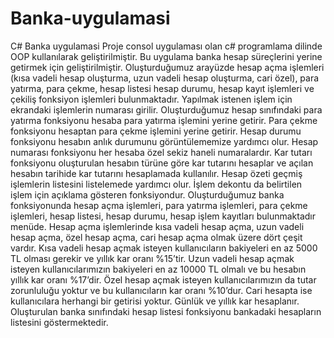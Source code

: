 # Banka-uygulamasi
C# Banka uygulamasi
Proje consol uygulaması olan c# programlama dilinde OOP kullanılarak geliştirilmiştir. Bu uygulama banka hesap süreçlerini yerine getirmek için geliştirilmiştir.
Oluşturduğumuz arayüzde hesap açma işlemleri (kısa vadeli hesap oluşturma, uzun vadeli hesap oluşturma, cari özel), para yatırma, para çekme, hesap listesi
hesap durumu, hesap kayıt işlemleri ve çekiliş fonksiyon işlemleri bulunmaktadır. Yapılmak istenen işlem için ekrandaki işlemlerin numarası girilir. Oluşturduğumuz
hesap sınıfındaki para yatırma fonksiyonu hesaba para yatırma işlemini yerine getirir. Para çekme fonksiyonu hesaptan para çekme işlemini yerine getirir. Hesap durumu fonksiyonu hesabın anlık durumunu görüntülememize yardımcı olur. 
Hesap numarası fonksiyonu her hesaba özel sekiz haneli numaralardır. Kar tutarı fonksiyonu oluşturulan hesabın türüne göre kar tutarını hesaplar ve açılan hesabın tarihide kar tutarını hesaplamada kullanılır. Hesap özeti geçmiş işlemlerin listesini listelemede yardımcı olur. İşlem dekontu da belirtilen işlem için açıklama gösteren fonksiyondur. 
Oluşturduğumuz banka fonksiyonunda hesap açma işlemleri, para yatırma işlemleri, para çekme işlemleri, hesap listesi, hesap durumu, hesap işlem kayıtları 
bulunmaktadır menüde. Hesap açma işlemlerinde kısa vadeli hesap açma, uzun vadeli hesap açma, özel hesap açma, cari 
hesap açma olmak üzere dört çeşit vardır. Kısa vadeli hesap açmak isteyen kullanıcıların bakiyeleri en az 5000 TL olması gerekir ve yıllık kar oranı %15’tir.
Uzun vadeli hesap açmak isteyen kullanıcılarımızın bakiyeleri en az 10000 TL olmalı ve bu hesabın yıllık kar oranı %17’dir. 
Özel hesap açmak isteyen kullanıcılarımızın da tutar zorunluluğu yoktur ve bu kullanıcıların kar oranı %10’dur. 
Cari hesapta ise kullanıcılara herhangi bir getirisi yoktur. Günlük ve yıllık kar hesaplanır. Oluşturulan banka sınıfındaki hesap listesi fonksiyonu bankadaki hesapların 
listesini göstermektedir. 

